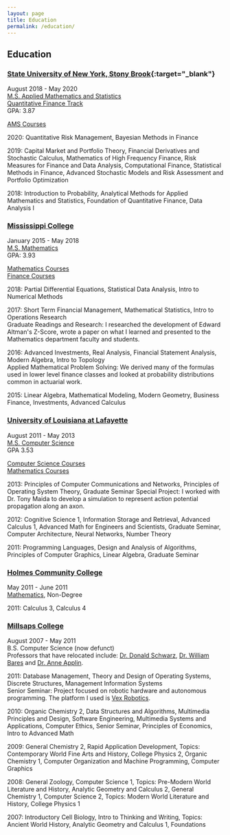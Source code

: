 ```yaml
---
layout: page
title: Education
permalink: /education/
---
```


## Education

### [State University of New York, Stony Brook](https://www.stonybrook.edu/){:target="_blank"}
August 2018 - May 2020  
[M.S. Applied Mathematics and Statistics](https://www.stonybrook.edu/commcms/ams/)  
[Quantitative Finance Track](https://www.stonybrook.edu/commcms/ams/graduate/qf/index.php)  
GPA: 3.87

[AMS Courses](https://www.stonybrook.edu/commcms/ams/graduate/offerings.php)

2020: Quantitative Risk Management, Bayesian Methods in Finance

2019: Capital Market and Portfolio Theory, Financial Derivatives and Stochastic Calculus, Mathematics of High Frequency Finance, Risk Measures for Finance and Data Analysis,
Computational Finance, Statistical Methods in Finance, Advanced Stochastic Models and Risk Assessment and Portfolio Optimization

2018: Introduction to Probability, Analytical Methods for Applied Mathematics and Statistics, Foundation of Quantitative Finance, Data Analysis I

### [Mississippi College](http://www.mc.edu)
January 2015 - May 2018  
[M.S. Mathematics](https://www.mc.edu/academics/departments/math/graduate-programs#mathematics-ms)  
GPA: 3.93

[Mathematics Courses](http://catalog.mc.edu/mime/media/32/1215/2017-2018+GRADUATE+CATALOG.pdf#page=153)  
[Finance Courses](http://business.mc.edu/mba/courses/#fin)

2018: Partial Differential Equations, Statistical Data Analysis, Intro to Numerical Methods

2017: Short Term Financial Management, Mathematical Statistics, Intro to Operations Research  
Graduate Readings and Research: I researched the development of Edward Altman's Z-Score, wrote a paper on what I learned and presented to the Mathematics department faculty and students.

2016: Advanced Investments, Real Analysis, Financial Statement Analysis, Modern Algebra, Intro to Topology  
Applied Mathematical Problem Solving: We derived many of the formulas used in lower level finance classes and looked at probability distributions common in actuarial work.

2015: Linear Algebra, Mathematical Modeling, Modern Geometry, Business Finance, Investments, Advanced Calculus 

### [University of Louisiana at Lafayette](https://louisiana.edu/)
August 2011 - May 2013  
[M.S. Computer Science](https://computing.louisiana.edu/node/66)  
GPA 3.53

[Computer Science Courses](http://catalog.louisiana.edu/content.php?filter[27]=CSCE&filter[29]=&filter[course_type]=-1&filter[keyword]=&filter[32]=1&filter[cpage]=1&cur_cat_oid=5&expand=&navoid=1053&search_database=Filter#acalog_template_course_filter)  
[Mathematics Courses](http://catalog.louisiana.edu/content.php?filter%5B27%5D=MATH&filter%5B29%5D=&filter%5Bcourse_type%5D=-1&filter%5Bkeyword%5D=&filter%5B32%5D=1&filter%5Bcpage%5D=1&cur_cat_oid=5&expand=&navoid=1053&search_database=Filter#acalog_template_course_filter)

2013: Principles of Computer Communications and Networks, Principles of Operating System Theory, Graduate Seminar
Special Project: I worked with Dr. Tony Maida to develop a simulation to represent action potential propagation along an axon. 

2012: Cognitive Science 1, Information Storage and Retrieval, Advanced Calculus 1, Advanced Math for Engineers and Scientists, Graduate Seminar, Computer Architecture, Neural Networks, Number Theory

2011: Programming Languages, Design and Analysis of Algorithms, Principles of Computer Graphics, Linear Algebra, Graduate Seminar

### [Holmes Community College](http://www.holmescc.edu/)

May 2011 - June 2011  
[Mathematics](http://www.holmescc.edu/departments/academic/mathematics_computer_science/index.aspx), Non-Degree

2011: Calculus 3, Calculus 4

### [Millsaps College](http://www.millsaps.edu/)

August 2007 - May 2011  
B.S. Computer Science (now defunct)  
Professors that have relocated include: [Dr. Donald Schwarz](http://www.marist.edu/compscimath/facviewer.html?uid=439), [Dr. William Bares](http://compsci.cofc.edu/about/faculty-staff-listing/bares-william.php) and [Dr. Anne Applin](https://www.smccme.edu/faculty-profiles/).

2011: Database Management, Theory and Design of Operating Systems, Discrete Structures, Management Information Systems  
Senior Seminar: Project focused on robotic hardware and autonomous programming. The platform I used is [Vex Robotics](https://www.vexrobotics.com/).

2010: Organic Chemistry 2, Data Structures and Algorithms, Multimedia Principles and Design, Software Engineering, Multimedia Systems and Applications, Computer Ethics, Senior Seminar, Principles of Economics, Intro to Advanced Math

2009: General Chemistry 2, Rapid Application Development, Topics: Contemporary World Fine Arts and History, College Physics 2, Organic Chemistry 1, Computer Organization and Machine Programming, Computer Graphics

2008: General Zoology, Computer Science 1, Topics: Pre-Modern World Literature and History, Analytic Geometry and Calculus 2, General Chemistry 1, Computer Science 2, Topics: Modern World Literature and History, College Physics 1

2007: Introductory Cell Biology, Intro to Thinking and Writing, Topics: Ancient World History, Analytic Geometry and Calculus 1, Foundations
